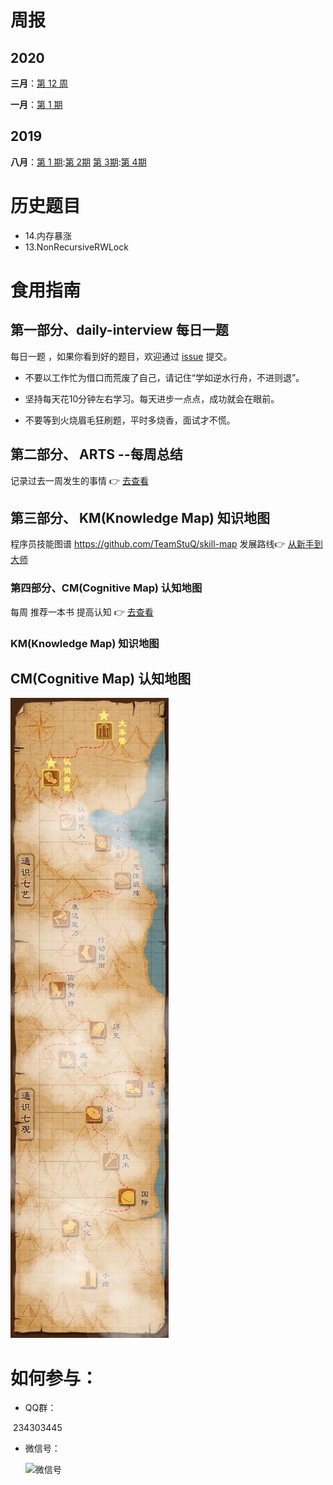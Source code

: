 




# 周报

## 2020

**三月**：[第 12 周](./ARTS/ARTS_2020_12_weekly.md)

**一月**：[第 1 期](./ARTS/ARTS_2020_01_weekly.md)

## 2019

**八月**：[第 1 期](https://www.jianshu.com/p/681b70df9320):[第 2期](https://www.jianshu.com/p/a735b8ae3ac3)  [第 3期](https://www.jianshu.com/p/4d3f6062b97):[第 4期](https://mp.weixin.qq.com/s/JguScQhyAeAQK5ZFxqey7w)





# 历史题目



- 14.内存暴涨
- 13.NonRecursiveRWLock



# 食用指南

##  第一部分、daily-interview 每日一题 

每日一题 ，如果你看到好的题目，欢迎通过 [issue](https://github.com/wangcy6/weekly/issues/) 提交。

- 不要以工作忙为借口而荒废了自己，请记住“学如逆水行舟，不进则退”。

- 坚持每天花10分钟左右学习。每天进步一点点，成功就会在眼前。

- 不要等到火烧眉毛狂刷题，平时多烧香，面试才不慌。

##  第二部分、 ARTS --每周总结 
 记录过去一周发生的事情  👉 [去查看](https://github.com/wangcy6/weekly/tree/master/ARTS)

## 第三部分、 KM(Knowledge Map)  知识地图

程序员技能图谱 https://github.com/TeamStuQ/skill-map 发展路线👉 [从新手到大师](https://github.com/wangcy6/weekly/tree/master/KM)

### 第四部分、CM(Cognitive Map)  认知地图

 每周 推荐一本书 提高认知  👉 [去查看](https://github.com/wangcy6/weekly/tree/master/CM)

### KM(Knowledge Map)  知识地图





## CM(Cognitive Map)  认知地图



![微信图片_20190117214437](./images/微信图片_20190117214437.jpg)







# 如何参与：

- QQ群：

​        234303445

- 微信号：

  

  ![微信号](https://user-images.githubusercontent.com/5937331/63406734-4f987d00-c41d-11e9-84f1-a527dd6cd5fe.png)






